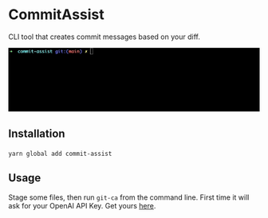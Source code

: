 # CommitAssist

CLI tool that creates commit messages based on your diff.

![Preview](preview.gif)

## Installation

`yarn global add commit-assist`

## Usage

Stage some files, then run `git-ca` from the command line. First time it will ask for your OpenAI API Key. Get yours [here](https://platform.openai.com/account/api-keys).
